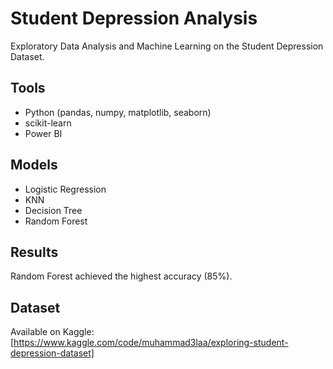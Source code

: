 # Student Depression Analysis
Exploratory Data Analysis and Machine Learning on the Student Depression Dataset.

## Tools
- Python (pandas, numpy, matplotlib, seaborn)
- scikit-learn
- Power BI

## Models
- Logistic Regression
- KNN
- Decision Tree
- Random Forest

## Results
Random Forest achieved the highest accuracy (85%).

## Dataset
Available on Kaggle: [https://www.kaggle.com/code/muhammad3laa/exploring-student-depression-dataset]
